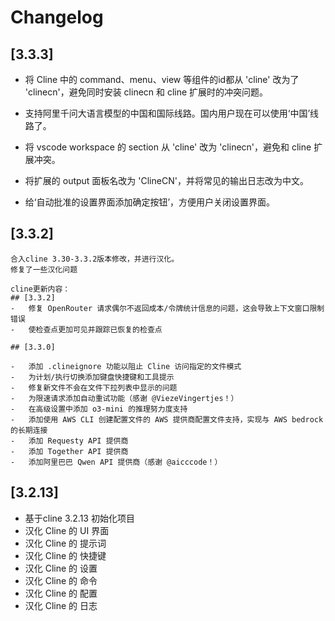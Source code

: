 # Changelog

## [3.3.3]

- 将 Cline 中的 command、menu、view 等组件的id都从 'cline' 改为了 'clinecn'，避免同时安装 clinecn 和 cline 扩展时的冲突问题。

- 支持阿里千问大语言模型的中国和国际线路。国内用户现在可以使用‘中国’线路了。

- 将 vscode workspace 的 section 从 'cline' 改为 'clinecn'，避免和 cline 扩展冲突。

- 将扩展的 output 面板名改为 'ClineCN'，并将常见的输出日志改为中文。

- 给‘自动批准的设置界面添加确定按钮’，方便用户关闭设置界面。

## [3.3.2]
    合入cline 3.30-3.3.2版本修改，并进行汉化。
    修复了一些汉化问题
    
    cline更新内容：
    ## [3.3.2]
    -   修复 OpenRouter 请求偶尔不返回成本/令牌统计信息的问题，这会导致上下文窗口限制错误
    -   使检查点更加可见并跟踪已恢复的检查点

    ## [3.3.0]

    -   添加 .clineignore 功能以阻止 Cline 访问指定的文件模式
    -   为计划/执行切换添加键盘快捷键和工具提示
    -   修复新文件不会在文件下拉列表中显示的问题
    -   为限速请求添加自动重试功能（感谢 @ViezeVingertjes！）
    -   在高级设置中添加 o3-mini 的推理努力度支持
    -   添加使用 AWS CLI 创建配置文件的 AWS 提供商配置文件支持，实现与 AWS bedrock 的长期连接
    -   添加 Requesty API 提供商
    -   添加 Together API 提供商
    -   添加阿里巴巴 Qwen API 提供商（感谢 @aicccode！）

## [3.2.13]

- 基于cline 3.2.13 初始化项目
- 汉化 Cline 的 UI 界面
- 汉化 Cline 的 提示词
- 汉化 Cline 的 快捷键
- 汉化 Cline 的 设置
- 汉化 Cline 的 命令
- 汉化 Cline 的 配置
- 汉化 Cline 的 日志
